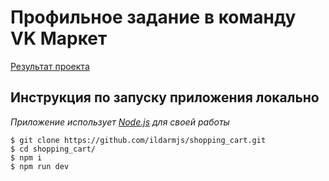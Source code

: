 # Профильное задание в команду VK Маркет

[Результат проекта](https://main--coruscating-jalebi-e14ee7.netlify.app/)

## Инструкция по запуску приложения **локально**

_Приложение использует [Node.js](https://nodejs.org/) для своей работы_

```
$ git clone https://github.com/ildarmjs/shopping_cart.git
$ cd shopping_cart/
$ npm i
$ npm run dev
```
